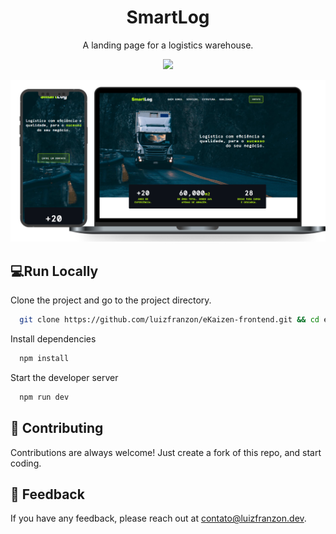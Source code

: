 <h1 align="center">SmartLog</h1>  
<p align="center">A landing page for a logistics warehouse.</p>
<a href="https://ekaizen.luizfranzon.dev">
  <p align="center"><img src="https://img.shields.io/badge/Live%20Demo-%20ekaizen.luizfranzon.dev-blue"></p>
</a>

<img src=".github/header.png" />

## 💻Run Locally

Clone the project and go to the project directory.

```bash
  git clone https://github.com/luizfranzon/eKaizen-frontend.git && cd eKaizen-frontend
```

Install dependencies

```bash
  npm install
```

Start the developer server

```bash
  npm run dev
```


## 🤝 Contributing

Contributions are always welcome!
Just create a fork of this repo, and start coding.

## 💬 Feedback

If you have any feedback, please reach out at <a href="mailto:contato@luizfranzon.dev">contato@luizfranzon.dev</a>.
